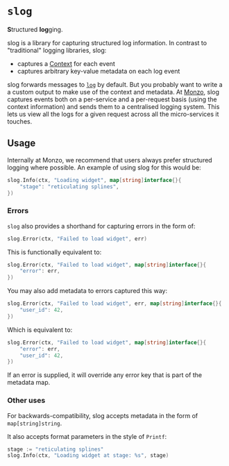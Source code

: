 # `slog`
**S**tructured **log**ging.

slog is a library for capturing structured log information. In contrast to "traditional" logging libraries, slog:

* captures a [Context](https://golang.org/pkg/context/) for each event
* captures arbitrary key-value metadata on each log event

slog forwards messages to [`log`](https://golang.org/pkg/log/) by default. But you probably want to write a a custom output to make use of the context and metadata. At [Monzo](https://monzo.com/), slog captures events both on a per-service and a per-request basis (using the context information) and sends them to a centralised logging system. This lets us view all the logs for a given request across all the micro-services it touches.

## Usage

Internally at Monzo, we recommend that users always prefer structured logging where possible. An example of using slog for this would be:

```go
slog.Info(ctx, "Loading widget", map[string]interface{}{
    "stage": "reticulating splines",
})
```

### Errors

`slog` also provides a shorthand for capturing errors in the form of:

```go
slog.Error(ctx, "Failed to load widget", err)
```

This is functionally equivalent to:

```go
slog.Error(ctx, "Failed to load widget", map[string]interface{}{
    "error": err,
})
```

You may also add metadata to errors captured this way:

```go
slog.Error(ctx, "Failed to load widget", err, map[string]interface{}{
    "user_id": 42,
})
```

Which is equivalent to:

```go
slog.Error(ctx, "Failed to load widget", map[string]interface{}{
    "error": err,
    "user_id": 42,
})
```

If an error is supplied, it will override any error key that is part of the metadata map.

### Other uses

For backwards-compatibility, slog accepts metadata in the form of `map[string]string`.

It also accepts format parameters in the style of `Printf`:

```go
stage := "reticulating splines"
slog.Info(ctx, "Loading widget at stage: %s", stage)
```

